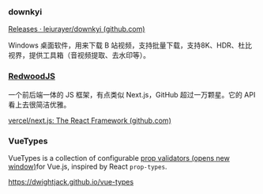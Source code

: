 ### downkyi 

[Releases · leiurayer/downkyi (github.com)](https://github.com/leiurayer/downkyi/releases)

Windows 桌面软件，用来下载 B 站视频，支持批量下载，支持8K、HDR、杜比视界，提供工具箱（音视频提取、去水印等）。





### [RedwoodJS](https://redwoodjs.com/)

一个前后端一体的 JS 框架，有点类似 Next.js，GitHub 超过一万颗星。它的 API 看上去很简洁优雅。

[vercel/next.js: The React Framework (github.com)](https://github.com/vercel/next.js)



### VueTypes 

VueTypes is a collection of configurable [prop validators (opens new window)](http://vuejs.org/guide/components.html#Props)for Vue.js, inspired by React `prop-types`.

https://dwightjack.github.io/vue-types